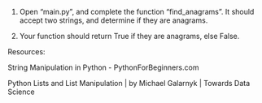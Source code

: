 1.  Open “main.py”, and complete the function “find_anagrams”. It should accept two strings, and determine if they are anagrams.

2.  Your function should return True  if they are anagrams, else  False.

 

Resources: 

String Manipulation in Python - PythonForBeginners.com

Python Lists and List Manipulation | by Michael Galarnyk | Towards Data Science 
